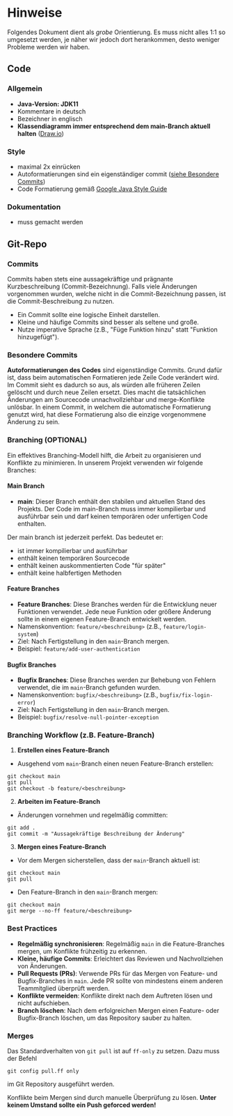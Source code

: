 # Hinweise
Folgendes Dokument dient als _grobe_ Orientierung. Es muss nicht alles 1:1 so umgesetzt werden, je näher wir jedoch dort herankommen, desto weniger Probleme werden wir haben.
## Code
### Allgemein
- **Java-Version: JDK11**
- Kommentare in deutsch
- Bezeichner in englisch
- **Klassendiagramm immer entsprechend dem main-Branch aktuell halten** ([Draw.io](https://draw.io))

### Style
- maximal 2x einrücken
- Autoformatierungen sind ein eigenständiger commit ([siehe Besondere Commits](#besondere-commits))
- Code Formatierung gemäß [Google Java Style Guide](https://google.github.io/styleguide/javaguide.html)

### Dokumentation
- muss gemacht werden

## Git-Repo
### Commits
Commits haben stets eine aussagekräftige und prägnante Kurzbeschreibung (Commit-Bezeichnung). Falls viele Änderungen vorgenommen wurden, welche nicht in die Commit-Bezeichnung passen, ist die Commit-Beschreibung zu nutzen.
- Ein Commit sollte eine logische Einheit darstellen.
- Kleine und häufige Commits sind besser als seltene und große.
- Nutze imperative Sprache (z.B., "Füge Funktion hinzu" statt "Funktion hinzugefügt").

### Besondere Commits
**Autoformatierungen des Codes** sind eigenständige Commits. Grund dafür ist, dass beim automatischen Formatieren jede Zeile Code verändert wird. Im Commit sieht es dadurch so aus, als würden alle früheren Zeilen gelöscht und durch neue Zeilen ersetzt. Dies macht die tatsächlichen Änderungen am Sourcecode unnachvollziehbar und merge-Konflikte unlösbar. In einem Commit, in welchem die automatische Formatierung genutzt wird, hat diese Formatierung also die einzige vorgenommene Änderung zu sein.

### Branching (OPTIONAL)
Ein effektives Branching-Modell hilft, die Arbeit zu organisieren und Konflikte zu minimieren. In unserem Projekt verwenden wir folgende Branches:

#### Main Branch
- **main**: Dieser Branch enthält den stabilen und aktuellen Stand des Projekts. Der Code im main-Branch muss immer kompilierbar und ausführbar sein und darf keinen temporären oder unfertigen Code enthalten.

Der main branch ist jederzeit perfekt. Das bedeutet er:
- ist immer kompilierbar und ausführbar
- enthält keinen temporären Sourcecode
- enthält keinen auskommentierten Code "für später"
- enthält keine halbfertigen Methoden

#### Feature Branches
- **Feature Branches**: Diese Branches werden für die Entwicklung neuer Funktionen verwendet. Jede neue Funktion oder größere Änderung sollte in einem eigenen Feature-Branch entwickelt werden.
- Namenskonvention: `feature/<beschreibung>` (z.B., `feature/login-system`)
- Ziel: Nach Fertigstellung in den `main`-Branch mergen.
- Beispiel: `feature/add-user-authentication`

#### Bugfix Branches
- **Bugfix Branches**: Diese Branches werden zur Behebung von Fehlern verwendet, die im `main`-Branch gefunden wurden.
- Namenskonvention: `bugfix/<beschreibung>` (z.B., `bugfix/fix-login-error`)
- Ziel: Nach Fertigstellung in den `main`-Branch mergen.
- Beispiel: `bugfix/resolve-null-pointer-exception`

### Branching Workflow (z.B. Feature-Branch)
1. **Erstellen eines Feature-Branch**
- Ausgehend vom `main`-Branch einen neuen Feature-Branch erstellen:
```
git checkout main
git pull
git checkout -b feature/<beschreibung>
```

2. **Arbeiten im Feature-Branch**
- Änderungen vornehmen und regelmäßig committen:
```
git add .
git commit -m "Aussagekräftige Beschreibung der Änderung"
```

3. **Mergen eines Feature-Branch**
- Vor dem Mergen sicherstellen, dass der `main`-Branch aktuell ist:
```
git checkout main
git pull
```

- Den Feature-Branch in den `main`-Branch mergen:
```
git checkout main
git merge --no-ff feature/<beschreibung>
```

### Best Practices
- **Regelmäßig synchronisieren**: Regelmäßig `main` in die Feature-Branches mergen, um Konflikte frühzeitig zu erkennen.
- **Kleine, häufige Commits**: Erleichtert das Reviewen und Nachvollziehen von Änderungen.
- **Pull Requests (PRs)**: Verwende PRs für das Mergen von Feature- und Bugfix-Branches in `main`. Jede PR sollte von mindestens einem anderen Teammitglied überprüft werden.
- **Konflikte vermeiden**: Konflikte direkt nach dem Auftreten lösen und nicht aufschieben.
- **Branch löschen**: Nach dem erfolgreichen Mergen einen Feature- oder Bugfix-Branch löschen, um das Repository sauber zu halten.

### Merges
Das Standardverhalten von `git pull` ist auf `ff-only` zu setzen. Dazu muss der Befehl
```
git config pull.ff only
```
im Git Repository ausgeführt werden.

Konflikte beim Mergen sind durch manuelle Überprüfung zu lösen. **Unter keinem Umstand sollte ein Push geforced werden!**
